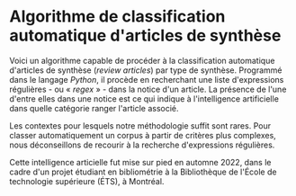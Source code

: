 # Algorithme de classification automatique d'articles de synthèse
Voici un algorithme capable de procéder à la classification automatique d'articles de synthèse (_review articles_) par type de synthèse. Programmé dans le langage _Python_, il procède en recherchant une liste d'expressions régulières - ou « _regex_ » - dans la notice d'un article. La présence de l'une d'entre elles dans une notice est ce qui indique à l'intelligence artificielle dans quelle catégorie ranger l'article associé.

Les contextes pour lesquels notre méthodologie suffit sont rares. Pour classer automatiquement un corpus à partir de critères plus complexes, nous déconseillons de recourir à la recherche d'expressions régulières.

Cette intelligence articielle fut mise sur pied en automne 2022, dans le cadre d'un projet étudiant en bibliométrie à la Bibliothèque de l'École de technologie supérieure (ÉTS), à Montréal.
